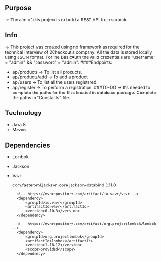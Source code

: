 ## Purpose
-> The aim of this project is to build a REST API from scratch.
## Info
-> This project was created using no framework as required for the technical interview of 2Checkout's company. All the data is stored locally using JSON format. For the BasicAuth the valid credentials are "username" = "admin" && "password" = "admin". 
####Endpoints: 
* api/products -> To list all products.
* api/products/add -> To add a product
* api/users -> To list all the users registered.
* api/register -> To perform a registration.
###TO-DO
-> It's needed to complete the paths for the files located in database package. Complete the paths in "Constants" file.
## Technology
  * Java 8
  * Maven
## Dependencies
  * Lombok
  * Jackson
  * Vavr
  
    <dependencies>
          <!-- https://mvnrepository.com/artifact/com.fasterxml.jackson.core/jackson-databind -->
          <dependency>
              <groupId>com.fasterxml.jackson.core</groupId>
              <artifactId>jackson-databind</artifactId>
              <version>2.11.0</version>
          </dependency>
  
          <!-- https://mvnrepository.com/artifact/io.vavr/vavr -->
          <dependency>
              <groupId>io.vavr</groupId>
              <artifactId>vavr</artifactId>
              <version>0.10.3</version>
          </dependency>
  
          <!-- https://mvnrepository.com/artifact/org.projectlombok/lombok -->
          <dependency>
              <groupId>org.projectlombok</groupId>
              <artifactId>lombok</artifactId>
              <version>1.18.12</version>
              <scope>provided</scope>
          </dependency>
  
      </dependencies>